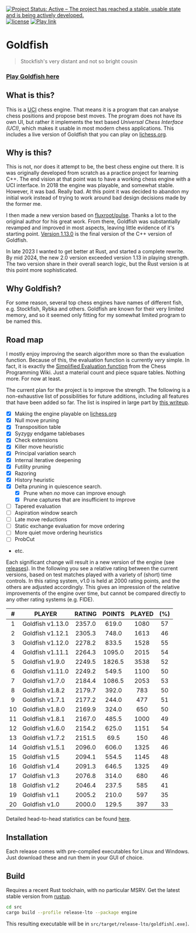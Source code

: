 [![Project Status: Active – The project has reached a stable, usable state and is being actively developed.](http://www.repostatus.org/badges/latest/active.svg)](http://www.repostatus.org/#active)
[![license](https://img.shields.io/github/license/mashape/apistatus.svg)](https://github.com/bsamseth/Goldfish/blob/master/LICENCE)
[![Play link](https://img.shields.io/badge/Play%20Goldfish-lichess-green.svg)](https://lichess.org/@/Goldfish-Engine)



# Goldfish
> Stockfish's very distant and not so bright cousin

### [Play Goldfish here](https://lichess.org/@/Goldfish-Engine)

## What is this?

This is a [UCI](https://www.wbec-ridderkerk.nl/html/UCIProtocol.html) chess engine. 
That means it is a program that can analyse chess
positions and propose best moves.  The program does not have its own UI, but
rather it implements the text based _Universal Chess Interface (UCI)_, which
makes it usable in most modern chess applications. This includes a live version
of Goldfish that you can play on [lichess.org](https://lichess.org/@/Goldfish-Engine).

## Why is this?
This is not, nor does it attempt to be, the best chess engine out there.
It is was originally developed from scratch as a
practice project for learning C++. The end vision at that point was to have a
working chess engine with a UCI interface. In 2018 the engine was playable, and
somewhat stable. However, it was bad. Really bad. At this point it was decided
to abandon my initial work instead of trying to work around bad design
decisions made by the former me. 

I then made a new version based on
[fluxroot/pulse](https://github.com/fluxroot/pulse). Thanks a lot to the
original author for his great work. From there, Goldfish was substantially
revamped and improved in most aspects, leaving little evidence of it's starting
point. [Version 1.13.0](https://github.com/bsamseth/Goldfish/releases/tag/v1.13.0) 
is the final version of the C++ version of Goldfish.

In late 2023 I wanted to get better at Rust, and started a complete rewrite. By
mid 2024, the new 2.0 version exceeded version 1.13 in playing strength. The
two version share in their overall search logic, but the Rust version is at
this point more sophisticated.

## Why Goldfish?

For some reason, several top chess engines have names of different fish, e.g.
Stockfish, Rybka and others. Goldfish are known for their very limited memory,
and so it seemed only fitting for my somewhat limited program to be named this. 

## Road map

I mostly enjoy improving the search algorithm more so than the evaluation function.
Because of this, the evaluation function is currently _very_ simple. In fact, it is exactly the 
[Simplified Evaluation function](https://www.chessprogramming.org/Simplified_Evaluation_Function) 
from the Chess Programming Wiki. Just a material count and piece square tables. Nothing more. For now at least.

The current plan for the project is to improve the strength. The following is a
non-exhaustive list of possibilities for future additions, including all features that have
been added so far. The list is inspired in large part by [this writeup](http://www.frayn.net/beowulf/theory.html).

-   [X] Making the engine playable on [lichess.org](lichess.org)
-   [X] Null move pruning
-   [X] Transposition table
-   [X] Syzygy endgame tablebases
-   [X] Check extensions
-   [X] Killer move heuristic
-   [X] Principal variation search
-   [X] Internal iterative deepening
-   [X] Futility pruning
-   [X] Razoring
-   [X] History heuristic
-   [X] Delta pruning in quiescence search.
    +   [X] Prune when _no_ move can improve enough
    +   [X] Prune captures that are insufficient to improve
-   [ ] Tapered evaluation
-   [ ] Aspiration window search
-   [ ] Late move reductions
-   [ ] Static exchange evaluation for move ordering
-   [ ] More quiet move ordering heuristics
-   [ ] ProbCut
-   etc.

Each significant change will result in a new version of the engine (see
[releases](https://github.com/bsamseth/Goldfish/releases)). In the following
you see a relative rating between the current versions, based on test matches
played with a variety of (short) time controls. In this rating system, v1.0 is
held at 2000 rating points, and the others are adjusted accordingly.  This
gives an impression of the relative improvements of the engine over time, but
cannot be compared directly to any other rating systems (e.g. FIDE).


 |   # | PLAYER               |   RATING  | POINTS  | PLAYED   | (%)|
   |:---:|---|:---:|:---:|:---:|:---:|
 |   1 | Goldfish v1.13.0     |   2357.0  |  619.0  |   1080   |  57|
 |   2 | Goldfish v1.12.1     |   2305.3  |  748.0  |   1613   |  46|
 |   3 | Goldfish v1.12.0     |   2278.2  |  833.5  |   1528   |  55|
 |   4 | Goldfish v1.11.1     |   2264.3  | 1095.0  |   2015   |  54|
 |   5 | Goldfish v1.9.0      |   2249.5  | 1826.5  |   3538   |  52|
 |   6 | Goldfish v1.11.0     |   2249.2  |  549.5  |   1100   |  50|
 |   7 | Goldfish v1.7.0      |   2184.4  | 1086.5  |   2053   |  53|
 |   8 | Goldfish v1.8.2      |   2179.7  |  392.0  |    783   |  50|
 |   9 | Goldfish v1.7.1      |   2177.2  |  244.0  |    477   |  51|
 |  10 | Goldfish v1.8.0      |   2169.9  |  324.0  |    650   |  50|
 |  11 | Goldfish v1.8.1      |   2167.0  |  485.5  |   1000   |  49|
 |  12 | Goldfish v1.6.0      |   2154.2  |  625.0  |   1151   |  54|
 |  13 | Goldfish v1.7.2      |   2151.5  |   69.5  |    150   |  46|
 |  14 | Goldfish v1.5.1      |   2096.0  |  606.0  |   1325   |  46|
 |  15 | Goldfish v1.5        |   2094.1  |  554.5  |   1145   |  48|
 |  16 | Goldfish v1.4        |   2091.3  |  646.5  |   1325   |  49|
 |  17 | Goldfish v1.3        |   2076.8  |  314.0  |    680   |  46|
 |  18 | Goldfish v1.2        |   2046.4  |  237.5  |    585   |  41|
 |  19 | Goldfish v1.1        |   2005.2  |  210.0  |    597   |  35|
 |  20 | Goldfish v1.0        |   2000.0  |  129.5  |    397   |  33|

Detailed head-to-head statistics can be found [here](stats/head-to-head-history.txt).

## Installation

Each release comes with pre-compiled executables for Linux and Windows. Just download these and run them in your GUI of
choice.

## Build

Requires a recent Rust toolchain, with no particular MSRV. Get the latest stable version from [rustup](https://rustup.rs/).

``` bash
cd src
cargo build --profile release-lto --package engine
```

This resulting executable will be in `src/target/release-lto/goldfish[.exe]`.
